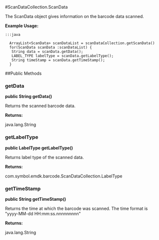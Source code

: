 #ScanDataCollection.ScanData

The ScanData object gives information on the barcode data scanned.



**Example Usage:**
	
	:::java	
	 	
	  ArrayList<ScanData> scanDataList = scanDataCollection.getScanData()
	  for(ScanData scanData :scanDataList) {
	   String data = scanData.getData();
	   LABEL_TYPE labelType = scanData.getLabelType();
	   String timeStamp = scanData.getTimeStamp();
	  }


##Public Methods

### getData

**public String getData()**

Returns the scanned barcode data.

**Returns:**

java.lang.String

### getLabelType

**public LabelType getLabelType()**

Returns label type of the scanned data.

**Returns:**

com.symbol.emdk.barcode.ScanDataCollection.LabelType

### getTimeStamp

**public String getTimeStamp()**

Returns the time at which the barcode was scanned.
 The time format is "yyyy-MM-dd HH:mm:ss.nnnnnnnnn"

**Returns:**

java.lang.String

